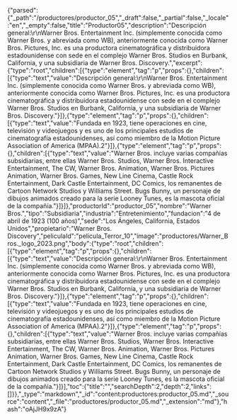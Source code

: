 {"parsed":{"_path":"/productores/productor_05","_draft":false,"_partial":false,"_locale":"en","_empty":false,"title":"Productor05","description":"Descripción general:\r\nWarner Bros. Entertainment Inc. (simplemente conocida como Warner Bros. y abreviada como WB), anteriormente conocida como Warner Bros. Pictures, Inc. es una productora cinematográfica y distribuidora estadounidense con sede en el complejo Warner Bros. Studios en Burbank, California, y una subsidiaria de Warner Bros. Discovery.","excerpt":{"type":"root","children":[{"type":"element","tag":"p","props":{},"children":[{"type":"text","value":"Descripción general:\r\nWarner Bros. Entertainment Inc. (simplemente conocida como Warner Bros. y abreviada como WB), anteriormente conocida como Warner Bros. Pictures, Inc. es una productora cinematográfica y distribuidora estadounidense con sede en el complejo Warner Bros. Studios en Burbank, California, y una subsidiaria de Warner Bros. Discovery."}]},{"type":"element","tag":"p","props":{},"children":[{"type":"text","value":"Fundada en 1923, tiene operaciones en cine, televisión y videojuegos y es uno de los principales estudios de cinematografía estadounidenses, así como miembro de la Motion Picture Association of America (MPAA).2​"}]},{"type":"element","tag":"p","props":{},"children":[{"type":"text","value":"Warner Bros. incluye varias compañías subsidiarias, entre ellas Warner Bros. Studios, Warner Bros. Interactive Entertainment, The CW, Warner Bros. Animation, Warner Bros. Pictures Animation, Warner Bros. Games, New Line Cinema, Castle Rock Entertainment, Dark Castle Entertainment, DC Comics, los remanentes de Cartoon Network Studios y Williams Street. Bugs Bunny, un personaje de dibujos animados creado para la serie Looney Tunes, es la mascota oficial de la compañía."}]}]},"productorId":"productor_05","nombre":"Warner Bros.","tipo":"Subsidiaria","industria":"Entretenimiento","fundacion":"4 de abril de 1923 (100 años)","sede":"Los Ángeles, California, Estados Unidos","propietario":"Warner Bros. Discovery","peliculaId":"pelicula_Terror_10","image":"productores/Warner_Bros._logo_2023.png","body":{"type":"root","children":[{"type":"element","tag":"p","props":{},"children":[{"type":"text","value":"Descripción general:\r\nWarner Bros. Entertainment Inc. (simplemente conocida como Warner Bros. y abreviada como WB), anteriormente conocida como Warner Bros. Pictures, Inc. es una productora cinematográfica y distribuidora estadounidense con sede en el complejo Warner Bros. Studios en Burbank, California, y una subsidiaria de Warner Bros. Discovery."}]},{"type":"element","tag":"p","props":{},"children":[{"type":"text","value":"Fundada en 1923, tiene operaciones en cine, televisión y videojuegos y es uno de los principales estudios de cinematografía estadounidenses, así como miembro de la Motion Picture Association of America (MPAA).2​"}]},{"type":"element","tag":"p","props":{},"children":[{"type":"text","value":"Warner Bros. incluye varias compañías subsidiarias, entre ellas Warner Bros. Studios, Warner Bros. Interactive Entertainment, The CW, Warner Bros. Animation, Warner Bros. Pictures Animation, Warner Bros. Games, New Line Cinema, Castle Rock Entertainment, Dark Castle Entertainment, DC Comics, los remanentes de Cartoon Network Studios y Williams Street. Bugs Bunny, un personaje de dibujos animados creado para la serie Looney Tunes, es la mascota oficial de la compañía."}]}],"toc":{"title":"","searchDepth":2,"depth":2,"links":[]}},"_type":"markdown","_id":"content:productores:productor_05.md","_source":"content","_file":"productores/productor_05.md","_extension":"md"},"hash":"oAjJH9x9zA"}
